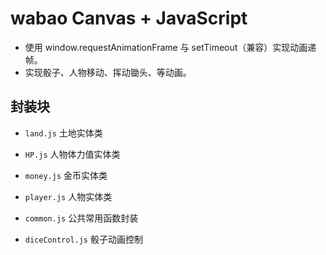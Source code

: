 # wabao Canvas + JavaScript

- 使用 window.requestAnimationFrame 与 setTimeout（兼容）实现动画递帧。
- 实现骰子、人物移动、挥动锄头、等动画。

## **封装块**

- `land.js` 土地实体类
- `HP.js` 人物体力值实体类
- `money.js` 金币实体类
- `player.js` 人物实体类



- `common.js`  公共常用函数封装
- `diceControl.js` 骰子动画控制
